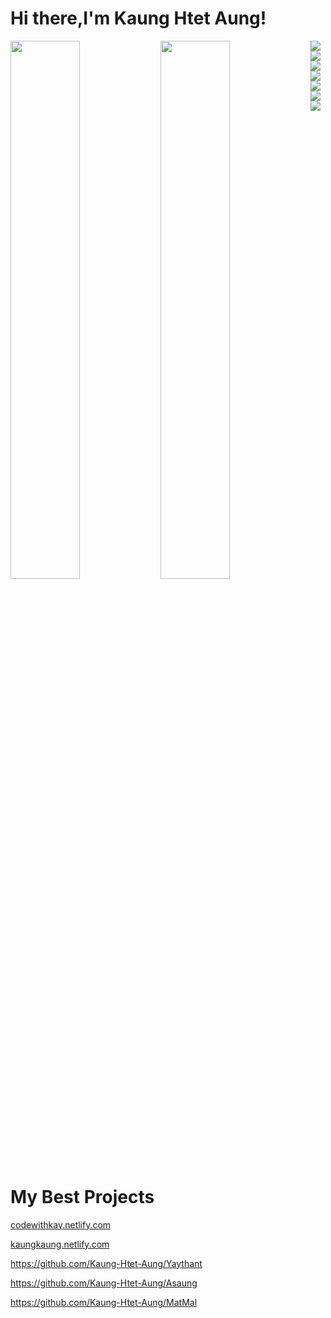 # Hi there,I'm Kaung Htet Aung!

<img align="left"  width="47%" src="https://github-readme-stats.vercel.app/api?username=kaung-htet-aung&show_icons=true&theme=radical"/>
<img align="left" width="47%" src="https://github-readme-stats.vercel.app/api/top-langs/?username=kaung-htet-aung&layout=compact"/>
<img align="left" src="https://img.shields.io/badge/bootstrap-%238511FA.svg?style=for-the-badge&logo=bootstrap&logoColor=white"/>
<img align="left" src="https://img.shields.io/badge/express.js-%23404d59.svg?style=for-the-badge&logo=express&logoColor=%2361DAFB"/>
<img align="left" src="https://img.shields.io/badge/MUI-%230081CB.svg?style=for-the-badge&logo=mui&logoColor=white)"/>
<img src="https://img.shields.io/badge/node.js-6DA55F?style=for-the-badge&logo=node.js&logoColor=white"/>
<img align="left" src="https://img.shields.io/badge/react-%2320232a.svg?style=for-the-badge&logo=react&logoColor=%2361DAFB"/>
<img align="left" src="https://img.shields.io/badge/react_native-%2320232a.svg?style=for-the-badge&logo=react&logoColor=%2361DAFB)"/>
<img src="https://img.shields.io/badge/tailwindcss-%2338B2AC.svg?style=for-the-badge&logo=tailwind-css&logoColor=white"/>

# My Best Projects 

 [codewithkay.netlify.com](https://codewithkay.netlify.com/)  
 
 [kaungkaung.netlify.com](https://kaungkaung.netlify.com/)
 
 https://github.com/Kaung-Htet-Aung/Yaythant
 
 https://github.com/Kaung-Htet-Aung/Asaung
 
 https://github.com/Kaung-Htet-Aung/MatMal
